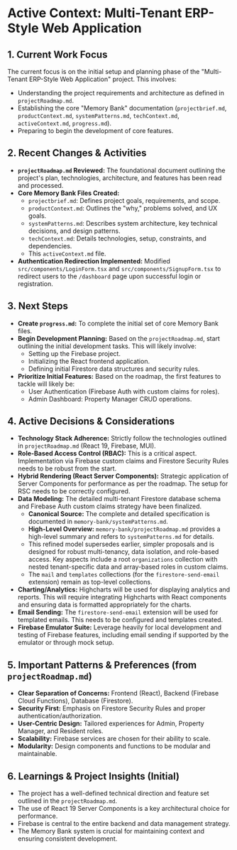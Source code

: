# Active Context: Multi-Tenant ERP-Style Web Application

## 1. Current Work Focus

The current focus is on the initial setup and planning phase of the "Multi-Tenant ERP-Style Web Application" project. This involves:
*   Understanding the project requirements and architecture as defined in `projectRoadmap.md`.
*   Establishing the core "Memory Bank" documentation (`projectbrief.md`, `productContext.md`, `systemPatterns.md`, `techContext.md`, `activeContext.md`, `progress.md`).
*   Preparing to begin the development of core features.

## 2. Recent Changes & Activities

*   **`projectRoadmap.md` Reviewed:** The foundational document outlining the project's plan, technologies, architecture, and features has been read and processed.
*   **Core Memory Bank Files Created:**
    *   `projectbrief.md`: Defines project goals, requirements, and scope.
    *   `productContext.md`: Outlines the "why," problems solved, and UX goals.
    *   `systemPatterns.md`: Describes system architecture, key technical decisions, and design patterns.
    *   `techContext.md`: Details technologies, setup, constraints, and dependencies.
    *   This `activeContext.md` file.
*   **Authentication Redirection Implemented:** Modified `src/components/LoginForm.tsx` and `src/components/SignupForm.tsx` to redirect users to the `/dashboard` page upon successful login or registration.

## 3. Next Steps

*   **Create `progress.md`:** To complete the initial set of core Memory Bank files.
*   **Begin Development Planning:** Based on the `projectRoadmap.md`, start outlining the initial development tasks. This will likely involve:
    *   Setting up the Firebase project.
    *   Initializing the React frontend application.
    *   Defining initial Firestore data structures and security rules.
*   **Prioritize Initial Features:** Based on the roadmap, the first features to tackle will likely be:
    *   User Authentication (Firebase Auth with custom claims for roles).
    *   Admin Dashboard: Property Manager CRUD operations.

## 4. Active Decisions & Considerations

*   **Technology Stack Adherence:** Strictly follow the technologies outlined in `projectRoadmap.md` (React 19, Firebase, MUI).
*   **Role-Based Access Control (RBAC):** This is a critical aspect. Implementation via Firebase custom claims and Firestore Security Rules needs to be robust from the start.
*   **Hybrid Rendering (React Server Components):** Strategic application of Server Components for performance as per the roadmap. The setup for RSC needs to be correctly configured.
*   **Data Modeling:** The detailed multi-tenant Firestore database schema and Firebase Auth custom claims strategy have been finalized.
    *   **Canonical Source:** The complete and detailed specification is documented in `memory-bank/systemPatterns.md`.
    *   **High-Level Overview:** `memory-bank/projectRoadmap.md` provides a high-level summary and refers to `systemPatterns.md` for details.
    *   This refined model supersedes earlier, simpler proposals and is designed for robust multi-tenancy, data isolation, and role-based access. Key aspects include a root `organizations` collection with nested tenant-specific data and array-based roles in custom claims.
    *   The `mail` and `templates` collections (for the `firestore-send-email` extension) remain as top-level collections.
*   **Charting/Analytics:** Highcharts will be used for displaying analytics and reports. This will require integrating Highcharts with React components and ensuring data is formatted appropriately for the charts.
*   **Email Sending:** The `firestore-send-email` extension will be used for templated emails. This needs to be configured and templates created.
*   **Firebase Emulator Suite:** Leverage heavily for local development and testing of Firebase features, including email sending if supported by the emulator or through mock setup.

## 5. Important Patterns & Preferences (from `projectRoadmap.md`)

*   **Clear Separation of Concerns:** Frontend (React), Backend (Firebase Cloud Functions), Database (Firestore).
*   **Security First:** Emphasis on Firestore Security Rules and proper authentication/authorization.
*   **User-Centric Design:** Tailored experiences for Admin, Property Manager, and Resident roles.
*   **Scalability:** Firebase services are chosen for their ability to scale.
*   **Modularity:** Design components and functions to be modular and maintainable.

## 6. Learnings & Project Insights (Initial)

*   The project has a well-defined technical direction and feature set outlined in the `projectRoadmap.md`.
*   The use of React 19 Server Components is a key architectural choice for performance.
*   Firebase is central to the entire backend and data management strategy.
*   The Memory Bank system is crucial for maintaining context and ensuring consistent development.
